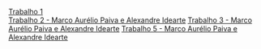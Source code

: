 [Trabalho 1](https://marcoaureliopaiva.github.io/Trabalho-1/index.html)
<br>
[Trabalho 2 - Marco Aurélio Paiva e Alexandre Idearte](https://marcoaureliopaiva.github.io/Trabalho-2/index.html)
[Trabalho 3 - Marco Aurélio Paiva e Alexandre Idearte](https://marcoaureliopaiva.github.io/Jokenpo/index.html)
[Trabalho 5 - Marco Aurélio Paiva e Alexandre Idearte](https://marcoaureliopaiva.github.io/Snake/index.html)
